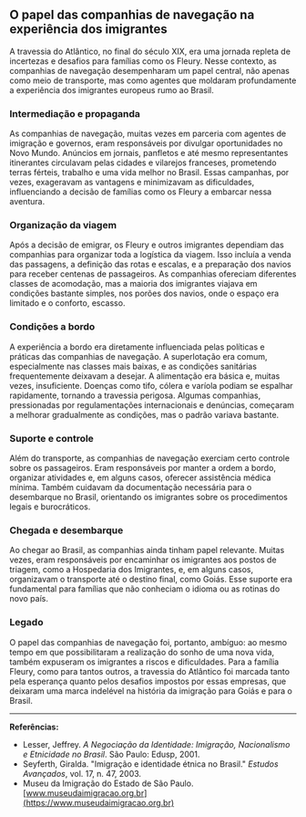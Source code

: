 ## O papel das companhias de navegação na experiência dos imigrantes

A travessia do Atlântico, no final do século XIX, era uma jornada repleta de incertezas e desafios para famílias como os Fleury. Nesse contexto, as companhias de navegação desempenharam um papel central, não apenas como meio de transporte, mas como agentes que moldaram profundamente a experiência dos imigrantes europeus rumo ao Brasil.

### Intermediação e propaganda

As companhias de navegação, muitas vezes em parceria com agentes de imigração e governos, eram responsáveis por divulgar oportunidades no Novo Mundo. Anúncios em jornais, panfletos e até mesmo representantes itinerantes circulavam pelas cidades e vilarejos franceses, prometendo terras férteis, trabalho e uma vida melhor no Brasil. Essas campanhas, por vezes, exageravam as vantagens e minimizavam as dificuldades, influenciando a decisão de famílias como os Fleury a embarcar nessa aventura.

### Organização da viagem

Após a decisão de emigrar, os Fleury e outros imigrantes dependiam das companhias para organizar toda a logística da viagem. Isso incluía a venda das passagens, a definição das rotas e escalas, e a preparação dos navios para receber centenas de passageiros. As companhias ofereciam diferentes classes de acomodação, mas a maioria dos imigrantes viajava em condições bastante simples, nos porões dos navios, onde o espaço era limitado e o conforto, escasso.

### Condições a bordo

A experiência a bordo era diretamente influenciada pelas políticas e práticas das companhias de navegação. A superlotação era comum, especialmente nas classes mais baixas, e as condições sanitárias frequentemente deixavam a desejar. A alimentação era básica e, muitas vezes, insuficiente. Doenças como tifo, cólera e varíola podiam se espalhar rapidamente, tornando a travessia perigosa. Algumas companhias, pressionadas por regulamentações internacionais e denúncias, começaram a melhorar gradualmente as condições, mas o padrão variava bastante.

### Suporte e controle

Além do transporte, as companhias de navegação exerciam certo controle sobre os passageiros. Eram responsáveis por manter a ordem a bordo, organizar atividades e, em alguns casos, oferecer assistência médica mínima. Também cuidavam da documentação necessária para o desembarque no Brasil, orientando os imigrantes sobre os procedimentos legais e burocráticos.

### Chegada e desembarque

Ao chegar ao Brasil, as companhias ainda tinham papel relevante. Muitas vezes, eram responsáveis por encaminhar os imigrantes aos postos de triagem, como a Hospedaria dos Imigrantes, e, em alguns casos, organizavam o transporte até o destino final, como Goiás. Esse suporte era fundamental para famílias que não conheciam o idioma ou as rotinas do novo país.

### Legado

O papel das companhias de navegação foi, portanto, ambíguo: ao mesmo tempo em que possibilitaram a realização do sonho de uma nova vida, também expuseram os imigrantes a riscos e dificuldades. Para a família Fleury, como para tantos outros, a travessia do Atlântico foi marcada tanto pela esperança quanto pelos desafios impostos por essas empresas, que deixaram uma marca indelével na história da imigração para Goiás e para o Brasil.

---

**Referências:**

- Lesser, Jeffrey. *A Negociação da Identidade: Imigração, Nacionalismo e Etnicidade no Brasil*. São Paulo: Edusp, 2001.
- Seyferth, Giralda. "Imigração e identidade étnica no Brasil." *Estudos Avançados*, vol. 17, n. 47, 2003.
- Museu da Imigração do Estado de São Paulo. [www.museudaimigracao.org.br](https://www.museudaimigracao.org.br)